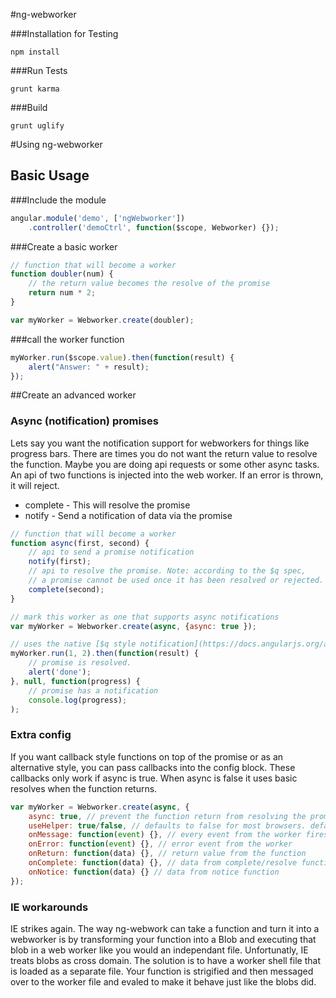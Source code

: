 #ng-webworker

###Installation for Testing

    npm install

###Run Tests

    grunt karma

###Build

    grunt uglify


#Using ng-webworker
## Basic Usage

###Include the module
```javascript
angular.module('demo', ['ngWebworker'])
    .controller('demoCtrl', function($scope, Webworker) {});
```

###Create a basic worker
```javascript
// function that will become a worker
function doubler(num) {
    // the return value becomes the resolve of the promise
    return num * 2;
}

var myWorker = Webworker.create(doubler);
```

###call the worker function
```javascript
myWorker.run($scope.value).then(function(result) {
    alert("Answer: " + result);
});
```



##Create an advanced worker
### Async (notification) promises
Lets say you want the notification support for webworkers for things like progress bars. There are times you do not want the return value to resolve the function. Maybe you are doing api requests or some other async tasks. An api of two functions is injected into the web worker. If an error is thrown, it will reject.
* complete - This will resolve the promise
* notify - Send a notification of data via the promise
```javascript
// function that will become a worker
function async(first, second) {
    // api to send a promise notification
    notify(first);
    // api to resolve the promise. Note: according to the $q spec, 
    // a promise cannot be used once it has been resolved or rejected.
    complete(second);
}

// mark this worker as one that supports async notifications
var myWorker = Webworker.create(async, {async: true });

// uses the native [$q style notification](https://docs.angularjs.org/api/ng/service/$q)
myWorker.run(1, 2).then(function(result) {
    // promise is resolved.
    alert('done');
}, null, function(progress) {
    // promise has a notification
    console.log(progress);
);
```

### Extra config
If you want callback style functions on top of the promise or as an alternative style, you can pass callbacks into the config block. These callbacks only work if async is true. When async is false it uses basic resolves when the function returns.
```javascript
var myWorker = Webworker.create(async, {
    async: true, // prevent the function return from resolving the promise
    useHelper: true/false, // defaults to false for most browsers. defaults to true for IE.
    onMessage: function(event) {}, // every event from the worker fires this when async:true
    onError: function(event) {}, // error event from the worker
    onReturn: function(data) {}, // return value from the function
    onComplete: function(data) {}, // data from complete/resolve function
    onNotice: function(data) {} // data from notice function
});
```

### IE workarounds
IE strikes again. The way ng-webwork can take a function and turn it into a webworker is by transforming your function into a Blob and executing that blob in a web worker like you would an independant file. Unfortunatly, IE treats blobs as cross domain. The solution is to have a worker shell file that is loaded as a separate file. Your function is strigified and then messaged over to the worker file and evaled to make it behave just like the blobs did. 


